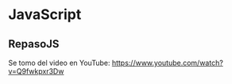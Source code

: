 

# JavaScript

## RepasoJS

Se tomo del video en YouTube:
https://www.youtube.com/watch?v=Q9fwkpxr3Dw



 

